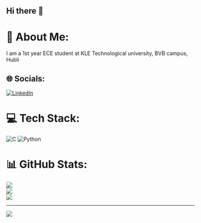 ## Hi there 👋
# 💫 About Me:
I am a 1st year ECE student at KLE Technological university, BVB campus, Hubli 


## 🌐 Socials:
[![LinkedIn](https://img.shields.io/badge/LinkedIn-%230077B5.svg?logo=linkedin&logoColor=white)](https://www.linkedin.com/in/sandeep-joshi-06b908333/)

# 💻 Tech Stack:
![C](https://img.shields.io/badge/c-%2300599C.svg?style=plastic&logo=c&logoColor=white) ![Python](https://img.shields.io/badge/python-3670A0?style=plastic&logo=python&logoColor=ffdd54)
# 📊 GitHub Stats:
![](https://github-readme-stats.vercel.app/api?username=Sandeep-joshi123&theme=radical&hide_border=false&include_all_commits=false&count_private=false)<br/>
![](https://github-readme-streak-stats.herokuapp.com/?user=Sandeep-joshi123&theme=radical&hide_border=false)<br/>
![](https://github-readme-stats.vercel.app/api/top-langs/?username=Sandeep-joshi123&theme=radical&hide_border=false&include_all_commits=false&count_private=false&layout=compact)

---
[![](https://visitcount.itsvg.in/api?id=Sandeep-joshi123&icon=0&color=0)](https://visitcount.itsvg.in)

<!-- Proudly created with GPRM ( https://gprm.itsvg.in ) -->
